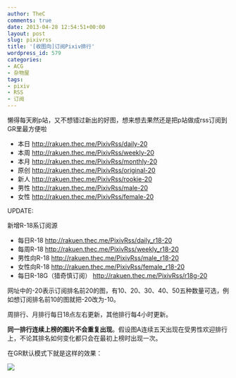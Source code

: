 ```yaml
---
author: TheC
comments: true
date: 2013-04-28 12:54:51+00:00
layout: post
slug: pixivrss
title: '[收图向]订阅Pixiv排行'
wordpress_id: 579
categories:
- ACG
- 杂物屋
tags:
- pixiv
- RSS
- 订阅
---
```


懒得每天刷p站，又不想错过新出的好图，想来想去果然还是把p站做成rss订阅到GR里最方便啦

- 本日 <a href="http://rakuen.thec.me/PixivRss/daily-20" target="_blank">http://rakuen.thec.me/PixivRss/daily-20</a>
- 本周 <a href="http://rakuen.thec.me/PixivRss/weekly-20" target="_blank">http://rakuen.thec.me/PixivRss/weekly-20</a>
- 本月 <a href="http://rakuen.thec.me/PixivRss/monthly-20" target="_blank">http://rakuen.thec.me/PixivRss/monthly-20</a>
- 原创 <a href="http://rakuen.thec.me/PixivRss/original-20" target="_blank">http://rakuen.thec.me/PixivRss/original-20</a>
- 新人 <a href="http://rakuen.thec.me/PixivRss/rookie-20" target="_blank">http://rakuen.thec.me/PixivRss/rookie-20</a>
- 男性 <a href="http://rakuen.thec.me/PixivRss/male-20" target="_blank">http://rakuen.thec.me/PixivRss/male-20</a>
- 女性 <a href="http://rakuen.thec.me/PixivRss/female-20" target="_blank">http://rakuen.thec.me/PixivRss/female-20</a>

UPDATE:

新增R-18系订阅源

- 每日R-18 <a href="http://rakuen.thec.me/PixivRss/daily_r18-20" target="_blank">http://rakuen.thec.me/PixivRss/daily_r18-20</a>
- 每周R-18 <a href="http://rakuen.thec.me/PixivRss/weekly_r18-20" target="_blank">http://rakuen.thec.me/PixivRss/weekly_r18-20</a>
- 男性向R-18 <a href="http://rakuen.thec.me/PixivRss/male_r18-20" target="_blank">http://rakuen.thec.me/PixivRss/male_r18-20</a>
- 女性向R-18 <a href="http://rakuen.thec.me/PixivRss/female_r18-20" target="_blank">http://rakuen.thec.me/PixivRss/female_r18-20</a>
- 每日R-18G（猎奇慎订阅） <a href="http://rakuen.thec.me/PixivRss/r18g-20" target="_blank">http://rakuen.thec.me/PixivRss/r18g-20 </a>

网址中的-20表示订阅排名前20的图，有10、20、30、40、50五种数量可选，例如想订阅排名前10的图就把-20改为-10。

周排行、月排行每日18点左右更新，其他排行每4小时更新。

**同一排行连续上榜的图片不会重复出现**。假设图A连续五天出现在受男性欢迎排行上，不论其排名如何变化都只会在最初上榜时出现一次。

在GR默认模式下就是这样的效果：

![](http://thec.u.qiniudn.com/eXfYDJz.jpg)
